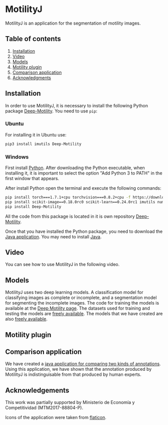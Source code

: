 # MotilityJ

MotilityJ is an application for the segmentation of motility images. 

## Table of contents

1. [Installation](#installation)
2. [Video](#video)
3. [Models](#models)
4. [Motility plugin](#motility-plugin)
5. [Comparison application](#comparison-application)
6. [Acknowledgments](#Acknowledgments)

## Installation

In order to use MotilityJ, it is necessary to install the following Python package [Deep-Motility](https://pypi.org/project/Deep-Motility). You need to use `pip`:

### Ubuntu

For installing it in Ubuntu use:
```bash
pip3 install imutils Deep-Motility
```

### Windows

First install [Python](https://www.python.org/downloads/). After downloading the Python executable, when installing it, it is important to select the option "Add Python 3 to PATH" in the first window that appears. 

After install Python open the terminal and execute the following commands:

```bash
pip install torch===1.7.1+cpu torchvision===0.8.2+cpu -f https://download.pytorch.org/whl/torch_stable.html
pip install scikit-image==0.18.0rc0 scikit-learn==0.24.0rc1 imutils numpy==1.20.0rc1
pip install Deep-Motility
```
All the code from this package is located in it is own repository [Deep-Motility](https://github.com/joheras/Deep-Motility).

Once that you have installed the Python package, you need to download the [Java application](https://github.com/joheras/MotilityJ/releases/download/v0.1/Motilidad.jar). You may need to install [Java](https://www.java.com/es/download/).

## Video

You can see how to use MotilityJ in the following video.

## Models

MotilityJ uses two deep learning models. A classification model for classifying images as complete or incomplete, and a segmentation model for segmenting the incomplete images. The code for training the models is available at the [Deep Motility page](https://github.com/joheras/Deep-Motility/tree/main/training). The datasets used for training and testing the models are [freely available](https://unirioja-my.sharepoint.com/:f:/g/personal/joheras_unirioja_es/Emp47LEiEDtBmiJBQBYnCN4BzQvuNxF9yR0fP3RYkCX9QA?e=0tfXic). The models that we have created are also [freely available](https://www.dropbox.com/sh/iykifqvhrnwbxfg/AACVciFDoP_ipG6oOedzfK-7a?dl=0).


## Motility plugin


## Comparison application

We have created a [java application for comparing two kinds of annotations](https://github.com/joheras/Comparator). Using this application, we have shown that the annotation produced by MotilityJ is indistinguisable from that produced by human experts.  

## Acknowledgements

This work was partially supported by Ministerio de Economía y Competitividad (MTM2017-88804-P).

Icons of the application were taken from [flaticon](https://www.flaticon.es/).
